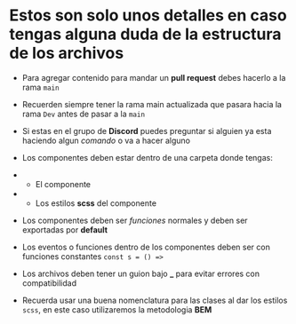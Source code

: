 # Estos son solo unos detalles en caso tengas alguna duda de la estructura de los archivos

- Para agregar contenido para mandar un **pull request** debes hacerlo a la rama `main`

- Recuerden siempre tener la rama main actualizada que pasara hacia la rama `Dev` antes de pasar a la `main`

- Si estas en el grupo de **Discord** puedes preguntar si alguien ya esta haciendo algun _comando_ o va a hacer alguno

- Los componentes deben estar dentro de una carpeta donde tengas:
- - El componente
- - Los estilos **scss** del componente

- Los componentes deben ser _funciones_ normales y deben ser exportadas por **default**

- Los eventos o funciones dentro de los componentes
  deben ser con funciones constantes `const s = () =>`

- Los archivos deben tener un guion bajo **\_** para evitar errores con compatibilidad

- Recuerda usar una buena nomenclatura para las clases al dar los estilos `scss`, en este caso utilizaremos la metodologia **BEM**
